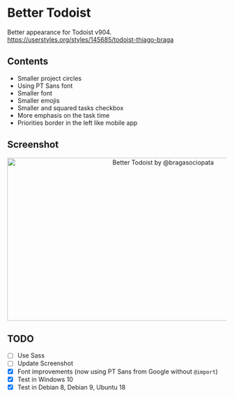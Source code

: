 # Better Todoist

Better appearance for Todoist v904.
https://userstyles.org/styles/145685/todoist-thiago-braga  

## Contents

- Smaller project circles
- Using PT Sans font
- Smaller font
- Smaller emojis
- Smaller and squared tasks checkbox
- More emphasis on the task time
- Priorities border in the left like mobile app

## Screenshot

<p align="center">
  <img src="https://userstyles.org/style_screenshots/145685_after.png"
    width="700"
    height="374"
    alt="Better Todoist by @bragasociopata">
</p>

## TODO

- [ ] Use Sass
- [ ] Update Screenshot
- [x] Font improvements (now using PT Sans from Google without `@import`)
- [x] Test in Windows 10
- [x] Test in Debian 8, Debian 9, Ubuntu 18
